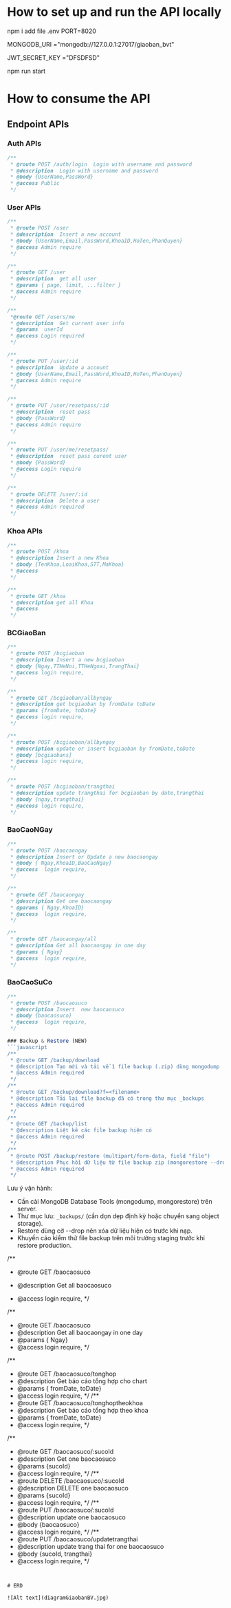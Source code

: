 # How to set up and run the API locally

npm i
add file .env
PORT=8020

MONGODB_URI ="mongodb://127.0.0.1:27017/giaoban_bvt"

JWT_SECRET_KEY ="DFSDFSD"

npm run start

# How to consume the API

## Endpoint APIs

### Auth APIs

```javascript
/**
 * @route POST /auth/login  Login with username and password
 * @description  Login with username and password
 * @body {UserName,PassWord}
 * @access Public
 */
```

### User APIs

```javascript
/**
 * @route POST /user
 * @description  Insert a new account
 * @body {UserName,Email,PassWord,KhoaID,HoTen,PhanQuyen}
 * @access Admin require
 */

/**
 * @route GET /user
 * @description  get all user
 * @params { page, limit, ...filter }
 * @access Admin require
 */

/**
 *@route GET /users/me
 * @description  Get current user info
 * @params  userId
 * @access Login required
 */

/**
 * @route PUT /user/:id
 * @description  Update a account
 * @body {UserName,Email,PassWord,KhoaID,HoTen,PhanQuyen}
 * @access Admin require
 */

/**
 * @route PUT /user/resetpass/:id
 * @description  reset pass
 * @body {PassWord}
 * @access Admin require
 */

/**
 * @route PUT /user/me/resetpass/
 * @description  reset pass curent user
 * @body {PassWord}
 * @access Login require
 */

/**
 * @route DELETE /user/:id
 * @description  Delete a user
 * @access Admin required
 */
```

### Khoa APIs

```javascript
/**
 * @route POST /khoa
 * @description Insert a new Khoa
 * @body {TenKhoa,LoaiKhoa,STT,MaKhoa}
 * @access
 */

/**
 * @route GET /khoa
 * @description get all Khoa
 * @access
 */
```

### BCGiaoBan

```javascript
/**
 * @route POST /bcgiaoban
 * @description Insert a new bcgiaoban
 * @body {Ngay,TTHeNoi,TTHeNgoai,TrangThai}
 * @access login require,
 */

/**
 * @route GET /bcgiaoban/allbyngay
 * @description get bcgiaoban by fromDate toDate
 * @params {fromDate, toDate}
 * @access login require,
 */

/**
 * @route POST /bcgiaoban/allbyngay
 * @description update or insert bcgiaoban by fromDate,toDate
 * @body [bcgiaobans]
 * @access login require,
 */

/**
 * @route POST /bcgiaoban/trangthai
 * @description update trangthai for bcgiaoban by date,trangthai
 * @body {ngay,trangthai}
 * @access login require,
 */
```

### BaoCaoNGay

```javascript
/**
 * @route POST /baocaongay
 * @description Insert or Update a new baocaongay
 * @body { Ngay,KhoaID,BaoCaoNgay}
 * @access  login require,
 */

/**
 * @route GET /baocaongay
 * @description Get one baocaongay
 * @params { Ngay,KhoaID}
 * @access  login require,
 */

/**
 * @route GET /baocaongay/all
 * @description Get all baocaongay in one day
 * @params { Ngay}
 * @access  login require,
 */
```

### BaoCaoSuCo

````javascript
/**
 * @route POST /baocaosuco
 * @description Insert  new baocaosuco
 * @body {baocaosuco}
 * @access  login require,
 */

### Backup & Restore (NEW)
```javascript
/**
 * @route GET /backup/download
 * @description Tạo mới và tải về 1 file backup (.zip) dùng mongodump
 * @access Admin required
 */
/**
 * @route GET /backup/download?f=<filename>
 * @description Tải lại file backup đã có trong thư mục _backups
 * @access Admin required
 */
/**
 * @route GET /backup/list
 * @description Liệt kê các file backup hiện có
 * @access Admin required
 */
/**
 * @route POST /backup/restore (multipart/form-data, field "file")
 * @description Phục hồi dữ liệu từ file backup zip (mongorestore --drop)
 * @access Admin required
 */
````

Lưu ý vận hành:

- Cần cài MongoDB Database Tools (mongodump, mongorestore) trên server.
- Thư mục lưu: `_backups/` (cần dọn dẹp định kỳ hoặc chuyển sang object storage).
- Restore dùng cờ --drop nên xóa dữ liệu hiện có trước khi nạp.
- Khuyến cáo kiểm thử file backup trên môi trường staging trước khi restore production.

/\*\*

- @route GET /baocaosuco
- @description Get all baocaosuco

- @access login require,
  \*/

/\*\*

- @route GET /baocaosuco
- @description Get all baocaongay in one day
- @params { Ngay}
- @access login require,
  \*/

/\*\*

- @route GET /baocaosuco/tonghop
- @description Get báo cáo tổng hợp cho chart
- @params { fromDate, toDate}
- @access login require,
  \*/
  /\*\*
- @route GET /baocaosuco/tonghoptheokhoa
- @description Get báo cáo tổng hợp theo khoa
- @params { fromDate, toDate}
- @access login require,
  \*/

/\*\*

- @route GET /baocaosuco/:sucoId
- @description Get one baocaosuco
- @params {sucoId}
- @access login require,
  \*/
  /\*\*
- @route DELETE /baocaosuco/:sucoId
- @description DELETE one baocaosuco
- @params {sucoId}
- @access login require,
  \*/
  /\*\*
- @route PUT /baocaosuco/:sucoId
- @description update one baocaosuco
- @body {baocaosuco}
- @access login require,
  \*/
  /\*\*
- @route PUT /baocaosuco/updatetrangthai
- @description update trang thai for one baocaosuco
- @body {sucoId, trangthai}
- @access login require,
  \*/

```


# ERD

![Alt text](diagramGiaobanBV.jpg)
```
